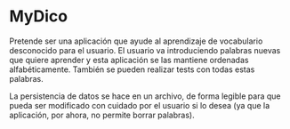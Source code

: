 # MyDico
Pretende ser una aplicación que ayude al aprendizaje de vocabulario desconocido para el usuario.
El usuario va introduciendo palabras nuevas que quiere aprender y esta aplicación se las mantiene ordenadas alfabéticamente.
También se pueden realizar tests con todas estas palabras.

La persistencia de datos se hace en un archivo, de forma legible para que pueda ser modificado con cuidado por el usuario si lo desea
(ya que la aplicación, por ahora, no permite borrar palabras).
